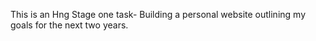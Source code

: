 This is an Hng Stage one task- Building a personal website outlining my goals for the next two years.
